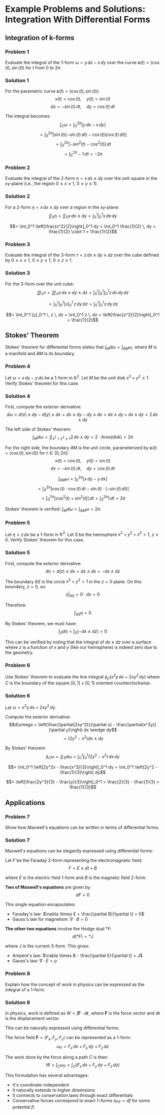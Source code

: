 # Example Problems and Solutions: Integration With Differential Forms

## Integration of k-forms

### Problem 1
Evaluate the integral of the 1-form $\omega = y \, dx - x \, dy$ over the curve $\mathbf{c}(t) = (\cos(t), \sin(t))$ for $t$ from $0$ to $2\pi$.

### Solution 1
For the parametric curve $\mathbf{c}(t) = (\cos(t), \sin(t))$:
$$x(t) = \cos(t), \quad y(t) = \sin(t)$$
$$dx = -\sin(t) \, dt, \quad dy = \cos(t) \, dt$$

The integral becomes:
$$\int_C \omega = \int_0^{2\pi} [y \, dx - x \, dy]$$
$$= \int_0^{2\pi} [\sin(t)(-\sin(t) \, dt) - \cos(t)(\cos(t) \, dt)]$$
$$= \int_0^{2\pi} [-\sin^2(t) - \cos^2(t)] \, dt$$
$$= \int_0^{2\pi} -1 \, dt = -2\pi$$

### Problem 2
Evaluate the integral of the 2-form $\eta = x \, dx \wedge dy$ over the unit square in the xy-plane (i.e., the region $0 \leq x \leq 1$, $0 \leq y \leq 1$).

### Solution 2
For a 2-form $\eta = x \, dx \wedge dy$ over a region in the xy-plane:
$$\iint_S \eta = \iint_S x \, dx \wedge dy = \int_0^1 \int_0^1 x \, dx \, dy$$

$$= \int_0^1 \left[\frac{x^2}{2}\right]_0^1 dy = \int_0^1 \frac{1}{2} \, dy = \frac{1}{2} \cdot 1 = \frac{1}{2}$$

### Problem 3
Evaluate the integral of the 3-form $\tau = z \, dx \wedge dy \wedge dz$ over the cube defined by $0 \leq x \leq 1$, $0 \leq y \leq 1$, $0 \leq z \leq 1$.

### Solution 3
For the 3-form over the unit cube:
$$\iiint_V \tau = \iiint_V z \, dx \wedge dy \wedge dz = \int_0^1 \int_0^1 \int_0^1 z \, dx \, dy \, dz$$

$$= \int_0^1 \int_0^1 [x]_0^1 \, z \, dy \, dz = \int_0^1 \int_0^1 z \, dy \, dz$$

$$= \int_0^1 [y]_0^1 \, z \, dz = \int_0^1 z \, dz = \left[\frac{z^2}{2}\right]_0^1 = \frac{1}{2}$$

## Stokes' Theorem

Stokes' theorem for differential forms states that $\int_M d\omega = \int_{\partial M} \omega$, where $M$ is a manifold and $\partial M$ is its boundary.

### Problem 4
Let $\omega = x \, dy - y \, dx$ be a 1-form in $\mathbb{R}^2$. Let $M$ be the unit disk $x^2 + y^2 \leq 1$. Verify Stokes' theorem for this case.

### Solution 4
First, compute the exterior derivative:
$$d\omega = d(x) \wedge dy - d(y) \wedge dx = dx \wedge dy - dy \wedge dx = dx \wedge dy + dx \wedge dy = 2 \, dx \wedge dy$$

The left side of Stokes' theorem:
$$\int_M d\omega = \iint_{x^2+y^2 \leq 1} 2 \, dx \wedge dy = 2 \cdot \text{Area}(\text{disk}) = 2\pi$$

For the right side, the boundary $\partial M$ is the unit circle, parameterized by $\mathbf{c}(t) = (\cos(t), \sin(t))$ for $t \in [0, 2\pi]$:
$$x(t) = \cos(t), \quad y(t) = \sin(t)$$
$$dx = -\sin(t) \, dt, \quad dy = \cos(t) \, dt$$

$$\int_{\partial M} \omega = \int_0^{2\pi} [x \, dy - y \, dx]$$
$$= \int_0^{2\pi} [\cos(t) \cdot \cos(t) \, dt - \sin(t) \cdot (-\sin(t) \, dt)]$$
$$= \int_0^{2\pi} [\cos^2(t) + \sin^2(t)] \, dt = \int_0^{2\pi} 1 \, dt = 2\pi$$

Stokes' theorem is verified: $\int_M d\omega = \int_{\partial M} \omega = 2\pi$.

### Problem 5
Let $\eta = z \, dx$ be a 1-form in $\mathbb{R}^3$. Let $S$ be the hemisphere $x^2 + y^2 + z^2 = 1$, $z \geq 0$. Verify Stokes' theorem for this case.

### Solution 5
First, compute the exterior derivative:
$$d\eta = d(z) \wedge dx = dz \wedge dx = -dx \wedge dz$$

The boundary $\partial S$ is the circle $x^2 + y^2 = 1$ in the $z = 0$ plane. On this boundary, $z = 0$, so:
$$\eta|_{\partial S} = 0 \cdot dx = 0$$

Therefore:
$$\int_{\partial S} \eta = 0$$

By Stokes' theorem, we must have:
$$\int_S d\eta = \int_S (-dx \wedge dz) = 0$$

This can be verified by noting that the integral of $dx \wedge dz$ over a surface where $z$ is a function of $x$ and $y$ (like our hemisphere) is indeed zero due to the geometry.

### Problem 6
Use Stokes' theorem to evaluate the line integral $\oint_C (x^2y \, dx + 2xy^2 \, dy)$ where $C$ is the boundary of the square $[0,1] \times [0,1]$ oriented counterclockwise.

### Solution 6
Let $\omega = x^2y \, dx + 2xy^2 \, dy$. 

Compute the exterior derivative:
$$d\omega = \left(\frac{\partial(2xy^2)}{\partial x} - \frac{\partial(x^2y)}{\partial y}\right) dx \wedge dy$$
$$= (2y^2 - x^2) dx \wedge dy$$

By Stokes' theorem:
$$\oint_C \omega = \iint_S d\omega = \int_0^1 \int_0^1 (2y^2 - x^2) \, dx \, dy$$

$$= \int_0^1 \left[2y^2x - \frac{x^3}{3}\right]_0^1 dy = \int_0^1 \left(2y^2 - \frac{1}{3}\right) dy$$

$$= \left[\frac{2y^3}{3} - \frac{y}{3}\right]_0^1 = \frac{2}{3} - \frac{1}{3} = \frac{1}{3}$$

## Applications

### Problem 7
Show how Maxwell's equations can be written in terms of differential forms.

### Solution 7
Maxwell's equations can be elegantly expressed using differential forms:

Let $F$ be the Faraday 2-form representing the electromagnetic field:
$$F = E \wedge dt + B$$

where $E$ is the electric field 1-form and $B$ is the magnetic field 2-form.

**Two of Maxwell's equations** are given by:
$$dF = 0$$

This single equation encapsulates:
- Faraday's law: $\nabla \times E + \frac{\partial B}{\partial t} = 0$
- Gauss's law for magnetism: $\nabla \cdot B = 0$

**The other two equations** involve the Hodge dual $*F$:
$$d(*F) = *J$$

where $J$ is the current 3-form. This gives:
- Ampère's law: $\nabla \times B - \frac{\partial E}{\partial t} = J$
- Gauss's law: $\nabla \cdot E = \rho$

### Problem 8
Explain how the concept of work in physics can be expressed as the integral of a 1-form.

### Solution 8
In physics, work is defined as $W = \int \mathbf{F} \cdot d\mathbf{r}$, where $\mathbf{F}$ is the force vector and $d\mathbf{r}$ is the displacement vector.

This can be naturally expressed using differential forms:

The force field $\mathbf{F} = (F_x, F_y, F_z)$ can be represented as a 1-form:
$$\omega_F = F_x \, dx + F_y \, dy + F_z \, dz$$

The work done by the force along a path $C$ is then:
$$W = \int_C \omega_F = \int_C (F_x \, dx + F_y \, dy + F_z \, dz)$$

This formulation has several advantages:
- It's coordinate-independent
- It naturally extends to higher dimensions
- It connects to conservation laws through exact differentials
- Conservative forces correspond to exact 1-forms ($\omega_F = df$ for some potential $f$)